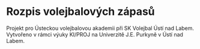 # Rozpis volejbalových zápasů
Projekt pro Ústeckou volejbalovou akademii při SK Volejbal Ústí nad Labem.
Vytvořeno v rámci výuky KI/PROJ na Univerzitě J.E. Purkyně v Ústí nad Labem.
